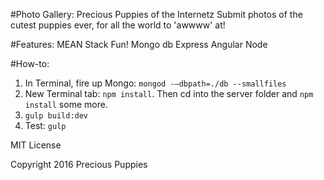 #Photo Gallery: Precious Puppies of the Internetz
Submit photos of the cutest puppies ever, for all the world to 'awwww' at!

#Features: MEAN Stack Fun!
Mongo db
Express
Angular
Node

#How-to:
1. In Terminal, fire up Mongo: ```mongod -—dbpath=./db --smallfiles```
2. New Terminal tab: ```npm install```. Then cd into the server folder and ```npm install``` some more.
3. ```gulp build:dev```
3. Test: ```gulp```

MIT License

Copyright 2016 Precious Puppies
